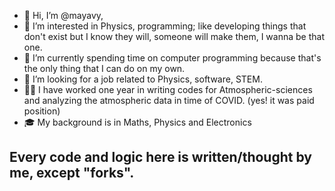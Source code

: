 - 👋 Hi, I’m @mayavy,
- 👀 I’m interested in Physics, programming; like developing things that don't exist but I know they will, someone will make them, I wanna be that one.
- 🌱 I’m currently spending time on computer programming because that's the only thing that I can do on my own. 
- 💞️ I’m looking for a job related to Physics, software, STEM.
- 🧑‍💻 I have worked one year in writing codes for Atmospheric-sciences and analyzing the atmospheric data in time of COVID. (yes! it was paid position)
- 🎓 My background is in Maths, Physics and Electronics

## Every code and logic here is written/thought by me, except "forks".

<!---
mayavy/mayavy is a ✨ special ✨ repository because its `README.md` (this file) appears on your GitHub profile.
You can click the Preview link to take a look at your changes.
--->
